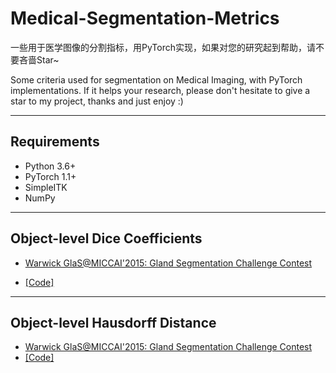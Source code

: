 # Medical-Segmentation-Metrics

一些用于医学图像的分割指标，用PyTorch实现，如果对您的研究起到帮助，请不要吝啬Star~

Some criteria used for segmentation on Medical Imaging, with PyTorch implementations. If it helps your research, please don't hesitate to give a star to my project, thanks and just enjoy :)

----
## Requirements
- Python 3.6+
- PyTorch 1.1+
- SimpleITK
- NumPy
----
## Object-level Dice Coefficients
- [Warwick GlaS@MICCAI'2015: Gland Segmentation Challenge Contest](https://warwick.ac.uk/fac/sci/dcs/research/tia/glascontest/evaluation/)

- [[Code]](https://github.com/WenYanger/Medical-Segmentation-Metrics/blob/master/Object-level%20Dice)

---
## Object-level Hausdorff Distance
- [Warwick GlaS@MICCAI'2015: Gland Segmentation Challenge Contest](https://warwick.ac.uk/fac/sci/dcs/research/tia/glascontest/evaluation/)
- [[Code]](https://github.com/WenYanger/Medical-Segmentation-Metrics/blob/master/Object-level%20Hausdorff%20Distance)
